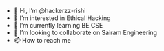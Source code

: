 - 👋 Hi, I’m @hackerzz-rishi
- 👀 I’m interested in Ethical Hacking
- 🌱 I’m currently learning BE CSE
- 💞️ I’m looking to collaborate on Sairam Engineering 
- 📫 How to reach me 

<!---
hackerzz-rishi/hackerzz-rishi is a ✨ special ✨ repository because its `README.md` (this file) appears on your GitHub profile.
You can click the Preview link to take a look at your changes.
--->
